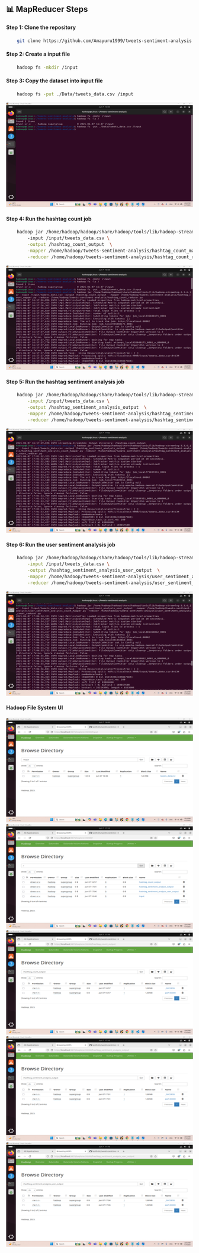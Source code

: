 ## 📊 MapReducer Steps

#### Step 1: Clone the repository

```bash
    git clone https://github.com/Amayuru1999/tweets-sentiment-analysis.git
```

#### Step 2: Create a input file

```bash
    hadoop fs -mkdir /input
```

#### Step 3: Copy the dataset into input file

```bash
    hadoop fs -put ./Data/tweets_data.csv /input
```
![screenshot](./assets/Screenshot%20(245).png)

#### Step 4: Run the hashtag count job

```bash
    hadoop jar /home/hadoop/hadoop/share/hadoop/tools/lib/hadoop-streaming-3.3.6.jar \ 
        -input /input/tweets_data.csv \
        -output /hashtag_count_output  \
        -mapper /home/hadoop/tweets-sentiment-analysis/hashtag_count_mapper.py \
        -reducer /home/hadoop/tweets-sentiment-analysis/hashtag_count_reducer.py
```
![screenshot](./assets/Screenshot%20(246).png)

#### Step 5: Run the hashtag sentiment analysis job

```bash
    hadoop jar /home/hadoop/hadoop/share/hadoop/tools/lib/hadoop-streaming-3.3.6.jar \
        -input /input/tweets_data.csv \
        -output /hashtag_sentiment_analysis_output  \
        -mapper /home/hadoop/tweets-sentiment-analysis/hashtag_sentiment_analysis_count_mapper.py \
        -reducer /home/hadoop/tweets-sentiment-analysis/hashtag_sentiment_analysis_count_reducer.py
```
![screenshot](./assets/Screenshot%20(249).png)

#### Step 6: Run the user sentiment analysis job

```bash
    hadoop jar /home/hadoop/hadoop/share/hadoop/tools/lib/hadoop-streaming-3.3.6.jar \
        -input /input/tweets_data.csv \
        -output /hashtag_sentiment_analysis_user_output  \
        -mapper /home/hadoop/tweets-sentiment-analysis/user_sentiment_analysis_count_mapper.py \
        -reducer /home/hadoop/tweets-sentiment-analysis/user_sentiment_analysis_count_reducer.py
```
![screenshot](./assets/Screenshot%20(251).png)

#### Hadoop File System UI

![screenshot](./assets/Screenshot%20(244).png)
![screenshot](./assets/Screenshot%20(253).png)
![screenshot](./assets/Screenshot%20(254).png)
![screenshot](./assets/Screenshot%20(255).png)
![screenshot](./assets/Screenshot%20(256).png)